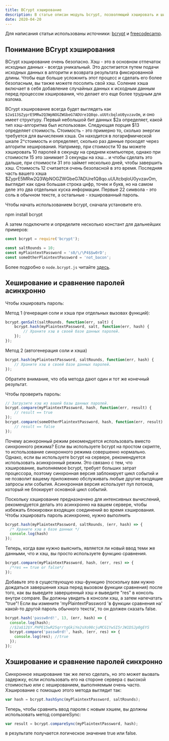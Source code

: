 ```yaml
---
title: BCrypt хэширование
description: В статье описан модуль bcrypt, позволяющий хэшировать и шифровать конфиденциальные данные, такие как пароли пользователей, перед их сохранением в базу данных.
date: 2020-04-20
---
```


Для написания статьи использованы источники: [bcrypt](https://www.npmjs.com/package/bcrypt) и [freecodecamp](https://www.freecodecamp.org/learn/information-security-and-quality-assurance/information-security-with-helmetjs/).

## Понимание BCrypt хэширования

BCrypt хэширование очень безопасно. Хэш - это в основном отпечаток исходных данных - всегда уникальный. Это достигается путем подачи исходных данных в алгоритм и возврата результата фиксированной длины. Чтобы еще больше усложнить этот процесс и сделать его более безопасным, вы также можете посолить свой хэш. Соление хэша включает в себя добавление случайных данных к исходным данным перед процессом хэширования, что делает его еще более трудным для взлома.

BCrypt хэширование всегда будет выглядеть как `$2a$13$ZyprE5MRw2Q3WpNOGZWGbeG7ADUre1Q8qo.uUUtcbqloU0yvzavOm`, и оно имеет структуру. Первый небольшой бит данных $2a определяет, какой тип хэш-алгоритма был использован. Следующая порция $13 определяет стоимость. Стоимость - это примерно то, сколько энергии требуется для вычисления хэша. Он находится в логарифмической шкале 2^стоимость и определяет, сколько раз данные проходят через алгоритм хеширования. Например, при стоимости 10 вы можете хэшировать 10 паролей в секунду на среднем компьютере, однако при стоимости 15 это занимает 3 секунды на хэш... и чтобы сделать это дальше, при стоимости 31 это займет несколько дней, чтобы завершить хэш. Стоимость 12 считается очень безопасной в это время. Последняя часть вашего хэша $ZyprE5MRw2Q3WpNOGZWGbeG7ADUre1Q8qo.uUUtcbqloU0yvzavOm, выглядит как одна большая строка цифр, точек и букв, но на самом деле это два отдельных куска информации. Первые 22 символа - это соль в обычном тексте, а остальные - хэшированный пароль.

Чтобы начать использованием bcrypt, сначала установите его.

npm install bcrypt

А затем подключите и определите несколько констант для дальнейших примеров:

```js
const bcrypt = require('bcrypt');

const saltRounds = 10;
const myPlaintextPassword = 's0/\/\P4$$w0rD';
const someOtherPlaintextPassword = 'not_bacon';
```

Более подробно о `node.bcrypt.js` читайте [здесь](https://www.npmjs.com/package/bcrypt).

## Хеширование и сравнение паролей асинхронно

Чтобы хэшировать пароль:

Метод 1 (генерация соли и хэша при отдельных вызовах функций):

```js
bcrypt.genSalt(saltRounds, function(err, salt) {
    bcrypt.hash(myPlaintextPassword, salt, function(err, hash) {
        // Храните хэш в своей базе данных паролей.
    });
});
```

Метод 2 (автогенерация соли и хэша)

```js
bcrypt.hash(myPlaintextPassword, saltRounds, function(err, hash) {
    // Храните хэш в своей базе данных паролей.
});
```

Обратите внимание, что оба метода дают один и тот же конечный результат.

Чтобы проверить пароль:

```js
// Загрузите хэш из вашей базы данных паролей.
bcrypt.compare(myPlaintextPassword, hash, function(err, result) {
    // result == true
});
bcrypt.compare(someOtherPlaintextPassword, hash, function(err, result) {
    // result == false
});
```

Почему асинхронный режим рекомендуется использовать вместо синхронного режима?
Если вы используете bcrypt на простом скрипте, то использование синхронного режима совершенно нормально. Однако, если вы используете bcrypt на сервере, рекомендуется использовать асинхронный режим. Это связано с тем, что хэширование, выполняемое bcrypt, требует больших затрат процессора, поэтому синхронная версия заблокирует цикл событий и не позволит вашему приложению обслуживать любые другие входящие запросы или события. Асинхронная версия использует пул потоков, который не блокирует основной цикл событий.

Поскольку хэширование предназначено для интенсивных вычислений, рекомендуется делать это асинхронно на вашем сервере, чтобы избежать блокировки входящих соединений во время хэширования. Чтобы хэшировать пароль асинхронно, нужно выполнить

```js
bcrypt.hash(myPlaintextPassword, saltRounds, (err, hash) => {
  /* Храните хэш в базе данных */
  console.log(hash)
});
```

Теперь, когда вам нужно выяснить, является ли новый ввод теми же данными, что и хэш, вы просто используете функцию сравнения.

```js
bcrypt.compare(myPlaintextPassword, hash, (err, res) => {
  /*res == true or false*/
});
```

Добавьте это в существующую хэш-функцию (поскольку вам нужно дождаться завершения хэша перед вызовом функции сравнения) после того, как вы выведите завершенный хэш и выведите "res" в консоль внутри compare. Вы должны увидеть в консоли хэш, а затем напечатать "true"! Если вы измените 'myPlaintextPassword 'в функции сравнения на' какой-то другой пароль обычного текста', то он должен сказать false.

```js
bcrypt.hash('passw0rd!', 13, (err, hash) => {
  console.log(hash);
  //$2a$12$Y.PHPE15wR25qrrtgGkiYe2sXo98cjuMCG1YwSI5rJW1DSJp0gEYS
  bcrypt.compare('passw0rd!', hash, (err, res) => {
    console.log(res); //true
  });
});
```

## Хэширование и сравнение паролей синхронно

Синхронное хеширование так же легко сделать, но это может вызвать задержку, если использовать его на стороне сервера с высокой стоимостью или с хешированием, выполняемым очень часто. Хэширование с помощью этого метода выглядит так:

```js
var hash = bcrypt.hashSync(myPlaintextPassword, saltRounds);
```

Теперь, чтобы сравнить ввод пароля с новым хэшем, вы должны использовать метод compareSync:

```js
var result = bcrypt.compareSync(myPlaintextPassword, hash);
```

в результате получается логическое значение true или false.

